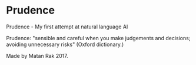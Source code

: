 # Prudence
Prudence - My first attempt at natural language AI


Prudence: "sensible and careful when you make judgements and decisions; avoiding unnecessary risks" (Oxford dictionary.)








Made by Matan Rak 2017.
